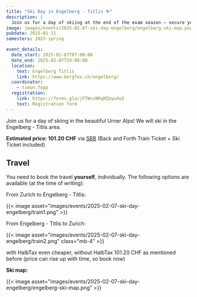 ```yaml
---
title: "Ski Day in Engelberg - Titlis ⛷️"
description: |
  Join us for a day of skiing at the end of the exam season – secure your cheap tickets now!
image: images/events/2025-02-07-ski-day-engelberg/engelberg-ski-map.png
pubdate: 2025-01-31
semesters: 2025-spring

event_details:
  date_start: 2025-02-07T07:00:00
  date_end: 2025-02-07T19:00:00
  location:
    text: Engelberg Titlis
    link: https://www.bergfex.ch/engelberg/
  coordinator:
    - timon.fopp
  registration:
    link: https://forms.gle/jFTWssNRqMZUywXw5
    text: Registration form
---
```


Join us for a day of skiing in the beautiful Urner Alps! We will ski in the Engelberg - Titlis area.

**Estimated price: 101.20 CHF** via [SBB](https://freizeit.sbb.ch/de/stories/snownrail-engelberg-titlis) (Back and Forth Train Ticket + Ski Ticket included)

## Travel

You need to book the travel **yourself**, individually. The following options are available (at the time of writing):

From Zurich to Engelberg - Titlis:

{{< image asset="images/events/2025-02-07-ski-day-engelberg/train1.png" >}}

From Engelberg - Titlis to Zurich:

{{< image asset="images/events/2025-02-07-ski-day-engelberg/train2.png" class="mb-4" >}}

with HalbTax even cheaper, without HalbTax 101.20 CHF as mentioned before (price can rise up with time, so book now)

**Ski map:**

{{< image asset="images/events/2025-02-07-ski-day-engelberg/engelberg-ski-map.png" >}}